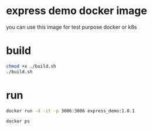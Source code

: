 # express demo docker image
you can use this image for test purpose docker or k8s

# build

```bash
chmod +x ./build.sh
./build.sh
```

# run 

```bash
docker run -d -it -p 3006:3006 express_demo:1.0.1
```

```bash
docker ps
```